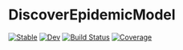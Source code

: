 # DiscoverEpidemicModel

[![Stable](https://img.shields.io/badge/docs-stable-blue.svg)](https://renerichter.github.io/DiscoverEpidemicModel.jl/stable/)
[![Dev](https://img.shields.io/badge/docs-dev-blue.svg)](https://renerichter.github.io/DiscoverEpidemicModel.jl/dev/)
[![Build Status](https://github.com/renerichter/DiscoverEpidemicModel.jl/actions/workflows/CI.yml/badge.svg?branch=main)](https://github.com/renerichter/DiscoverEpidemicModel.jl/actions/workflows/CI.yml?query=branch%3Amain)
[![Coverage](https://codecov.io/gh/renerichter/DiscoverEpidemicModel.jl/branch/main/graph/badge.svg)](https://codecov.io/gh/renerichter/DiscoverEpidemicModel.jl)
